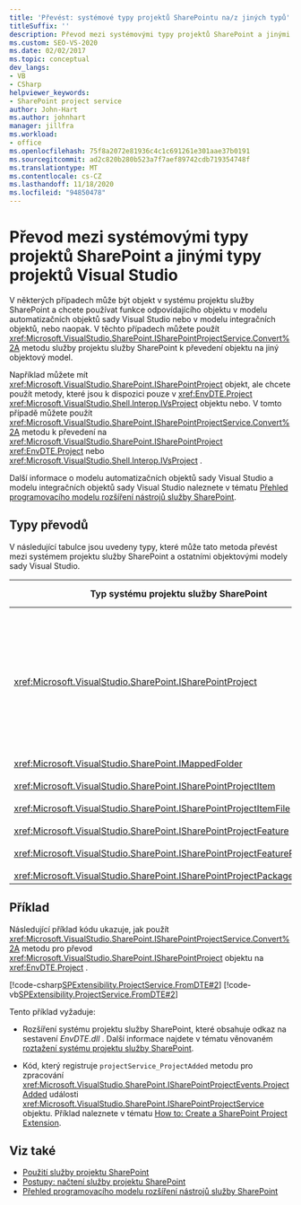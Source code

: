 ```yaml
---
title: 'Převést: systémové typy projektů SharePointu na/z jiných typů'
titleSuffix: ''
description: Převod mezi systémovými typy projektů SharePoint a jinými typy projektů Visual Studio. Podívejte se na seznam, který podrobně popisuje typy, které je možné převést.
ms.custom: SEO-VS-2020
ms.date: 02/02/2017
ms.topic: conceptual
dev_langs:
- VB
- CSharp
helpviewer_keywords:
- SharePoint project service
author: John-Hart
ms.author: johnhart
manager: jillfra
ms.workload:
- office
ms.openlocfilehash: 75f8a2072e81936c4c1c691261e301aae37b0191
ms.sourcegitcommit: ad2c820b280b523a7f7aef89742cdb719354748f
ms.translationtype: MT
ms.contentlocale: cs-CZ
ms.lasthandoff: 11/18/2020
ms.locfileid: "94850478"
---
```

# <a name="convert-between-sharepoint-project-system-types-and-other-visual-studio-project-types"></a>Převod mezi systémovými typy projektů SharePoint a jinými typy projektů Visual Studio
  V některých případech může být objekt v systému projektu služby SharePoint a chcete používat funkce odpovídajícího objektu v modelu automatizačních objektů sady Visual Studio nebo v modelu integračních objektů, nebo naopak. V těchto případech můžete použít <xref:Microsoft.VisualStudio.SharePoint.ISharePointProjectService.Convert%2A> metodu služby projektu služby SharePoint k převedení objektu na jiný objektový model.

 Například můžete mít <xref:Microsoft.VisualStudio.SharePoint.ISharePointProject> objekt, ale chcete použít metody, které jsou k dispozici pouze v <xref:EnvDTE.Project> <xref:Microsoft.VisualStudio.Shell.Interop.IVsProject> objektu nebo. V tomto případě můžete použít <xref:Microsoft.VisualStudio.SharePoint.ISharePointProjectService.Convert%2A> metodu k převedení na <xref:Microsoft.VisualStudio.SharePoint.ISharePointProject> <xref:EnvDTE.Project> nebo <xref:Microsoft.VisualStudio.Shell.Interop.IVsProject> .

 Další informace o modelu automatizačních objektů sady Visual Studio a modelu integračních objektů sady Visual Studio naleznete v tématu [Přehled programovacího modelu rozšíření nástrojů služby SharePoint](../sharepoint/overview-of-the-programming-model-of-sharepoint-tools-extensions.md).

## <a name="types-of-conversions"></a>Typy převodů
 V následující tabulce jsou uvedeny typy, které může tato metoda převést mezi systémem projektu služby SharePoint a ostatními objektovými modely sady Visual Studio.

|Typ systému projektu služby SharePoint|Odpovídající typy v modelech automatizace a objektů integrace|
|------------------------------------|-------------------------------------------------------------------------|
|<xref:Microsoft.VisualStudio.SharePoint.ISharePointProject>|<xref:EnvDTE.Project><br /><br /> nebo<br /><br /> Jakékoli rozhraní v modelu integračních objektů sady Visual Studio, které je implementováno pomocí základního objektu COM pro projekt. Mezi tato rozhraní patří <xref:Microsoft.VisualStudio.Shell.Interop.IVsHierarchy> , <xref:Microsoft.VisualStudio.Shell.Interop.IVsProject> (nebo odvozené rozhraní) a <xref:Microsoft.VisualStudio.Shell.Interop.IVsBuildPropertyStorage> . Seznam hlavních rozhraní, která jsou implementována projekty, naleznete v tématu [základní komponenty modelu projektu](../extensibility/internals/project-model-core-components.md).|
|<xref:Microsoft.VisualStudio.SharePoint.IMappedFolder><br /><br /> <xref:Microsoft.VisualStudio.SharePoint.ISharePointProjectItem><br /><br /> <xref:Microsoft.VisualStudio.SharePoint.ISharePointProjectItemFile><br /><br /> <xref:Microsoft.VisualStudio.SharePoint.ISharePointProjectFeature><br /><br /> <xref:Microsoft.VisualStudio.SharePoint.ISharePointProjectFeatureResourceFile><br /><br /> <xref:Microsoft.VisualStudio.SharePoint.ISharePointProjectPackage>|<xref:EnvDTE.ProjectItem><br /><br /> nebo<br /><br /> <xref:System.UInt32>Hodnota (označovaná také jako VSITEMID), která identifikuje člena projektu v <xref:Microsoft.VisualStudio.Shell.Interop.IVsHierarchy> , který ho obsahuje. Tuto hodnotu lze předat parametru *itemid* některých <xref:Microsoft.VisualStudio.Shell.Interop.IVsHierarchy> metod.|

## <a name="example"></a>Příklad
 Následující příklad kódu ukazuje, jak použít <xref:Microsoft.VisualStudio.SharePoint.ISharePointProjectService.Convert%2A> metodu pro převod <xref:Microsoft.VisualStudio.SharePoint.ISharePointProject> objektu na <xref:EnvDTE.Project> .

 [!code-csharp[SPExtensibility.ProjectService.FromDTE#2](../sharepoint/codesnippet/CSharp/spprojectserviceaddin/connect.cs#2)]
 [!code-vb[SPExtensibility.ProjectService.FromDTE#2](../sharepoint/codesnippet/VisualBasic/spprojectserviceaddin/connect.vb#2)]

 Tento příklad vyžaduje:

- Rozšíření systému projektu služby SharePoint, které obsahuje odkaz na sestavení *EnvDTE.dll* . Další informace najdete v tématu věnovaném [roztažení systému projektu služby SharePoint](../sharepoint/extending-the-sharepoint-project-system.md).

- Kód, který registruje `projectService_ProjectAdded` metodu pro zpracování <xref:Microsoft.VisualStudio.SharePoint.ISharePointProjectEvents.ProjectAdded> události <xref:Microsoft.VisualStudio.SharePoint.ISharePointProjectService> objektu. Příklad naleznete v tématu [How to: Create a SharePoint Project Extension](../sharepoint/how-to-create-a-sharepoint-project-extension.md).

## <a name="see-also"></a>Viz také

- [Použití služby projektu SharePoint](../sharepoint/using-the-sharepoint-project-service.md)
- [Postupy: načtení služby projektu SharePoint](../sharepoint/how-to-retrieve-the-sharepoint-project-service.md)
- [Přehled programovacího modelu rozšíření nástrojů služby SharePoint](../sharepoint/overview-of-the-programming-model-of-sharepoint-tools-extensions.md)
